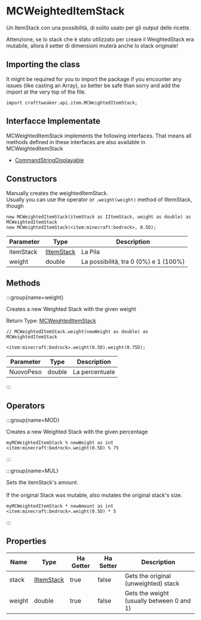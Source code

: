 # MCWeightedItemStack

Un ItemStack con una possibilità, di solito usato per gli output delle ricette.

 Attenzione, se lo stack che è stato utilizzato per creare il WeightedStack era mutabile, allora il setter di dimensioni muterà anche lo stack originale!

## Importing the class

It might be required for you to import the package if you encounter any issues (like casting an Array), so better be safe than sorry and add the import at the very top of the file.
```zenscript
import crafttweaker.api.item.MCWeightedItemStack;
```


## Interfacce Implementate
MCWeightedItemStack implements the following interfaces. That means all methods defined in these interfaces are also available in MCWeightedItemStack

- [CommandStringDisplayable](/vanilla/api/brackets/CommandStringDisplayable)

## Constructors

Manually creates the weightedItemStack. <br />  Usually you can use the operator or `.weight(weight)` method of IItemStack, though
```zenscript
new MCWeightedItemStack(itemStack as IItemStack, weight as double) as MCWeightedItemStack
new MCWeightedItemStack(<item:minecraft:bedrock>, 0.5D);
```

| Parameter | Type                                        | Description                           |
| --------- | ------------------------------------------- | ------------------------------------- |
| itemStack | [IItemStack](/vanilla/api/items/IItemStack) | La Pila                               |
| weight    | double                                      | La possibilità, tra 0 (0%) e 1 (100%) |



## Methods

:::group{name=weight}

Creates a new Weighted Stack with the given weight

Return Type: [MCWeightedItemStack](/vanilla/api/items/MCWeightedItemStack)

```zenscript
// MCWeightedItemStack.weight(newWeight as double) as MCWeightedItemStack

<item:minecraft:bedrock>.weight(0.5D).weight(0.75D);
```

| Parameter | Type   | Description    |
| --------- | ------ | -------------- |
| NuovoPeso | double | La percentuale |


:::


## Operators

:::group{name=MOD}

Creates a new Weighted Stack with the given percentage

```zenscript
myMCWeightedItemStack % newWeight as int
<item:minecraft:bedrock>.weight(0.5D) % 75
```

:::

:::group{name=MUL}

Sets the itemStack's amount. <br />   <br />  If the original Stack was mutable, also mutates the original stack's size.

```zenscript
myMCWeightedItemStack * newAmount as int
<item:minecraft:bedrock>.weight(0.5D) * 5
```

:::


## Properties

| Name   | Type                                        | Ha Getter | Ha Setter | Description                               |
| ------ | ------------------------------------------- | --------- | --------- | ----------------------------------------- |
| stack  | [IItemStack](/vanilla/api/items/IItemStack) | true      | false     | Gets the original (unweighted) stack      |
| weight | double                                      | true      | false     | Gets the weight (usually between 0 and 1) |

